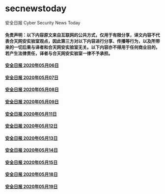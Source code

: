 # secnewstoday

安全日报 Cyber Security News Today

#### 免责声明：以下内容原文来自互联网的公共方式，仅用于有限分享，译文内容不代表合天网安实验室观点，因此第三方对以下内容进行分享、传播等行为，以及所带来的一切后果与译者和合天网安实验室无关。以下内容亦不得用于任何商业目的，若产生法律责任，译者与合天网安实验室一律不予承担。

#### [安全日报 2020年05月06日](https://github.com/hetianlab/secnewstoday/blob/master/May.2020/secnews-20200506.md)
#### [安全日报 2020年05月07日](https://github.com/hetianlab/secnewstoday/blob/master/May.2020/secnews-20200507.md)
#### [安全日报 2020年05月08日](https://github.com/hetianlab/secnewstoday/blob/master/May.2020/secnews-20200508.md)
#### [安全日报 2020年05月09日](https://github.com/hetianlab/secnewstoday/blob/master/May.2020/secnews-20200509.md)
#### [安全日报 2020年05月11日](https://github.com/hetianlab/secnewstoday/blob/master/May.2020/secnews-20200511.md)
#### [安全日报 2020年05月12日](https://github.com/hetianlab/secnewstoday/blob/master/May.2020/secnews-20200512.md)
#### [安全日报 2020年05月13日](https://github.com/hetianlab/secnewstoday/blob/master/May.2020/secnews-20200513.md)
#### [安全日报 2020年05月14日](https://github.com/hetianlab/secnewstoday/blob/master/May.2020/secnews-20200514.md)
#### [安全日报 2020年05月15日](https://github.com/hetianlab/secnewstoday/blob/master/May.2020/secnews-20200515.md)
#### [安全日报 2020年05月18日](https://github.com/hetianlab/secnewstoday/blob/master/May.2020/secnews-20200518.md)
#### [安全日报 2020年05月19日](https://github.com/hetianlab/secnewstoday/blob/master/May.2020/secnews-20200519.md)

